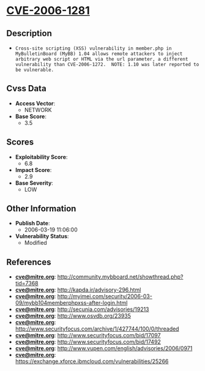 
# [CVE-2006-1281](https://cve.mitre.org/cgi-bin/cvename.cgi?name=CVE-2006-1281)

## Description

- `Cross-site scripting (XSS) vulnerability in member.php in MyBulletinBoard (MyBB) 1.04 allows remote attackers to inject arbitrary web script or HTML via the url parameter, a different vulnerability than CVE-2006-1272.  NOTE: 1.10 was later reported to be vulnerable.`

## Cvss Data

- **Access Vector**:
  - NETWORK
- **Base Score**:
  - 3.5

## Scores

- **Exploitability Score**:
  - 6.8
- **Impact Score**:
  - 2.9
- **Base Severity**:
  - LOW

## Other Information

- **Publish Date**:
  - 2006-03-19 11:06:00
- **Vulnerability Status**:
  - Modified

## References

- **cve@mitre.org**: http://community.mybboard.net/showthread.php?tid=7368
- **cve@mitre.org**: http://kapda.ir/advisory-296.html
- **cve@mitre.org**: http://myimei.com/security/2006-03-09/mybb104memberphpxss-after-login.html
- **cve@mitre.org**: http://secunia.com/advisories/19213
- **cve@mitre.org**: http://www.osvdb.org/23935
- **cve@mitre.org**: http://www.securityfocus.com/archive/1/427744/100/0/threaded
- **cve@mitre.org**: http://www.securityfocus.com/bid/17097
- **cve@mitre.org**: http://www.securityfocus.com/bid/17492
- **cve@mitre.org**: http://www.vupen.com/english/advisories/2006/0971
- **cve@mitre.org**: https://exchange.xforce.ibmcloud.com/vulnerabilities/25266
